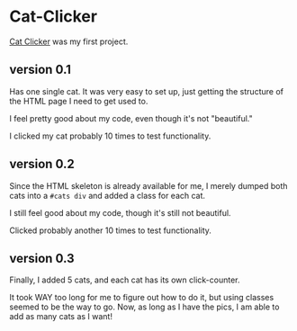# Cat-Clicker

[Cat Clicker](http://abustamam.github.io/Cat-Clicker) was my first project. 

## version 0.1

Has one single cat. It was very easy to set up, just getting the structure of the HTML page I need to get used to. 

I feel pretty good about my code, even though it's not "beautiful."

I clicked my cat probably 10 times to test functionality. 

## version 0.2

Since the HTML skeleton is already available for me, I merely dumped both cats into a `#cats div` and added a class for each cat. 

I still feel good about my code, though it's still not beautiful. 

Clicked probably another 10 times to test functionality. 

## version 0.3

Finally, I added 5 cats, and each cat has its own click-counter. 

It took WAY too long for me to figure out how to do it, but using classes seemed to be the way to go. Now, as long as I have the pics, I am able to add as many cats as I want!